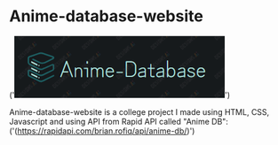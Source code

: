 # Anime-database-website

('![LOGO](/images/logo.png)')

Anime-database-website is a  college project I made using HTML, CSS, Javascript and using API from Rapid API called "Anime DB": ('(https://rapidapi.com/brian.rofiq/api/anime-db/)')